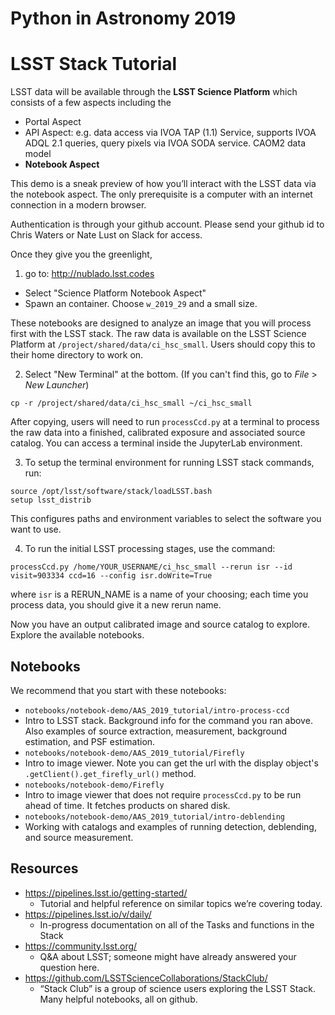 # Python in Astronomy 2019
# LSST Stack Tutorial 

LSST data will be available through the **LSST Science Platform** which consists of a few aspects including the

- Portal Aspect
- API Aspect: e.g. data access via IVOA TAP (1.1) Service, supports IVOA ADQL 2.1 queries, query pixels via IVOA SODA service. CAOM2 data model
- **Notebook Aspect**

This demo is a sneak preview of how you’ll interact with the LSST data via the notebook aspect. The only prerequisite is a computer with an internet connection in a modern browser. 

Authentication is through your github account. Please send your github id to Chris Waters or Nate Lust on Slack for access. 

Once they give you the greenlight, 

1) go to: http://nublado.lsst.codes

 - Select "Science Platform Notebook Aspect"
 - Spawn an container. Choose `w_2019_29` and a small size.

These notebooks are designed to analyze an image that you will process first with the
LSST stack.  The raw data is available on the LSST Science Platform at
`/project/shared/data/ci_hsc_small`. Users should copy this to their home
directory to work on.

2) Select "New Terminal" at the bottom. (If you can't find this, go to _File_ > _New Launcher_)

`cp -r /project/shared/data/ci_hsc_small ~/ci_hsc_small`

After copying, users will need to run `processCcd.py` at a terminal to process
the raw data into a finished, calibrated exposure and associated source catalog.
You can access a terminal inside the JupyterLab environment.  

3) To setup the terminal environment for running LSST stack commands, run:

```
source /opt/lsst/software/stack/loadLSST.bash
setup lsst_distrib
```
This configures paths and environment variables to select the software you want
to use.

4)  To run the initial LSST processing stages, use the command: 
```
processCcd.py /home/YOUR_USERNAME/ci_hsc_small --rerun isr --id visit=903334 ccd=16 --config isr.doWrite=True
```
where `isr` is a RERUN_NAME is a name of your choosing; each time you process data, you
should give it a new rerun name.

Now you have an output calibrated image and source catalog to explore. Explore the available notebooks. 

## Notebooks
We recommend that you start with these notebooks:

- `notebooks/notebook-demo/AAS_2019_tutorial/intro-process-ccd`
 - Intro to LSST stack. Background info for the command you ran above. Also examples of source extraction, measurement, background estimation, and PSF estimation.
-  `notebooks/notebook-demo/AAS_2019_tutorial/Firefly` 
 - Intro to image viewer. Note you can get the url with the display object's `.getClient().get_firefly_url()` method.
- `notebooks/notebook-demo/Firefly` 
 - Intro to image viewer that does not require `processCcd.py` to be run ahead of time. It fetches products on shared disk.
-  `notebooks/notebook-demo/AAS_2019_tutorial/intro-deblending` 
 - Working with catalogs and examples of running detection, deblending, and source measurement.


## Resources

- https://pipelines.lsst.io/getting-started/
  - Tutorial and helpful reference on similar topics we’re covering today. 
- https://pipelines.lsst.io/v/daily/
  - In-progress documentation on all of the Tasks and functions in the Stack
- https://community.lsst.org/
  - Q&A about LSST; someone might have already answered your question here.
- https://github.com/LSSTScienceCollaborations/StackClub/
  - “Stack Club” is a group of science users exploring the LSST Stack. Many helpful
notebooks, all on github.


